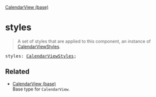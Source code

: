 [CalendarView (base)](CalendarView_base.md)

# styles

> A set of styles that are applied to this component, an instance of [CalendarViewStyles](CalendarViewStyles.md).

<pre class="docgen_signature">styles: <a href="CalendarViewStyles.md">CalendarViewStyles</a>;</pre>

## Related

- [<!--{ref:type}-->CalendarView (base)](CalendarView_base.md) \
    Base type for `CalendarView`.
